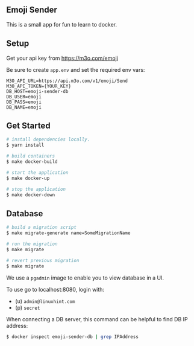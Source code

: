 ## Emoji Sender
This is a small app for fun to learn to docker.

## Setup

Get your api key from https://m3o.com/emoji

Be sure to create `app.env` and set the required env vars:

```
M3O_API_URL=https://api.m3o.com/v1/emoji/Send
M3O_API_TOKEN={YOUR_KEY}
DB_HOST=emoji-sender-db
DB_USER=emoji
DB_PASS=emoji
DB_NAME=emoji
```

## Get Started

```bash
# install dependencies locally.
$ yarn install

# build containers
$ make docker-build

# start the application
$ make docker-up

# stop the application
$ make docker-down
```

## Database

```bash
# build a migration script
$ make migrate-generate name=SomeMigrationName

# run the migration
$ make migrate

# revert previous migration
$ make migrate
```

We use a `pgadmin` image to enable you to view database in a UI.

To use go to localhost:8080, login with:
- (u) `admin@linuxhint.com`
- (p) `secret`

When connecting a DB server, this command can be helpful to find DB IP address:

```bash
$ docker inspect emoji-sender-db | grep IPAddress
```
